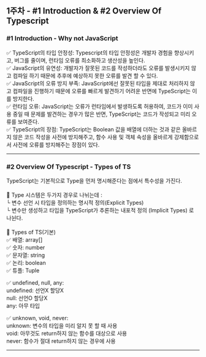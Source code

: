 ## 1주차 - #1 Introduction & #2 Overview Of Typescript

### #1 Introduction - Why not JavaScript<br>
✅ TypeScript의 타입 안정성: Typescript의 타입 안정성은 개발자 경험을 향상시키고, 버그를 줄이며, 런타임 오류를 최소화하고 생산성을 높인다. <br>
✅ JavaScript의 유연성: 개발자가 잘못된 코드를 작성하더라도 오류를 발생시키지 않고 컴파일 하기 때문에 추후에 예상하지 못한 오류를 발견 할 수 있다. <br>
✅ JavaScript의 오류 방지 부족: JavaScript에선 잘못된 타입을 제대로 처리하지 않고 컴파일을 진행하기 때문에 오류를 빠르게 발견하기 어려운 반면에 TypeScript는 이를 방지한다. <br>
✅ 런타임 오류: JavaScript는 오류가 런타임에서 발생하도록 허용하여, 코드가 이미 사용 중일 때 문제를 발견하는 경우가 많은 반면, TypeScript는 코드가 작성되고 미리 오류를 보여준다. <br>
✅ TypeScript의 장점: TypeScript는 Boolean 값을 배열에 더하는 것과 같은 올바르지 않은 코드 작성을 사전에 방지해주고, 함수 사용 및 객체 속성을 올바르게 강제함으로서 사전에 오류를 방지해주는 장점이 있다. <br>
***
### #2 Overview Of Typescript - Types of TS
TypeScript는 기본적으로 Type을 먼저 명시해준다는 점에서 특수성을 가진다.<br>
<br>
📌 Type 시스템은 두가지 경우로 나뉘는데 :<br>
└ 변수 선언 시 타입을 정의하는 명시적 정의(Explicit Types)<br>
└ 변수만 생성하고 타입을 TypeScript가 추론하는 내포적 정의 (Implicit Types) 로 나뉜다.<br>
<br>
📌 Types of TS(기본)<br>
✅ 배열: array[]<br>
✅ 숫자: number<br>
✅ 문자열: string<br>
✅ 논리: boolean<br>
✅ 튜플: Tuple<br>

✅ undefined, null, any:<br>
undefined: 선언X 할당X<br>
null: 선언O 할당X<br>
any: 아무 타입<br>

✅ unknown, void, never:<br>
unknown: 변수의 타입을 미리 알지 못 할 때 사용<br>
void: 아무것도 return하지 않는 함수를 대상으로 사용<br>
never: 함수가 절대 return하지 않는 경우에 사용<br>
***
